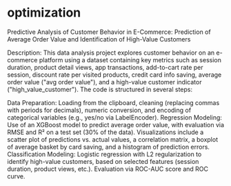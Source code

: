 # optimization
Predictive Analysis of Customer Behavior in E-Commerce: Prediction of Average Order Value and Identification of High-Value Customers

Description:
This data analysis project explores customer behavior on an e-commerce platform using a dataset containing key metrics such as session duration, product detail views, app transactions, add-to-cart rate per session, discount rate per visited products, credit card info saving, average order value ("avg order value"), and a high-value customer indicator ("high_value_customer").
The code is structured in several steps:

Data Preparation: Loading from the clipboard, cleaning (replacing commas with periods for decimals), numeric conversion, and encoding of categorical variables (e.g., yes/no via LabelEncoder).
Regression Modeling: Use of an XGBoost model to predict average order value, with evaluation via RMSE and R² on a test set (30% of the data). Visualizations include a scatter plot of predictions vs. actual values, a correlation matrix, a boxplot of average basket by card saving, and a histogram of prediction errors.
Classification Modeling: Logistic regression with L2 regularization to identify high-value customers, based on selected features (session duration, product views, etc.). Evaluation via ROC-AUC score and ROC curve.

